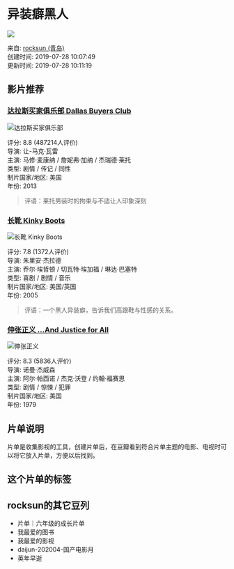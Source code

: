 # 异装癖黑人

![](https://img1.doubanio.com/dae/merged_cover/img_handler/doulist_cover/round_rec/117931382-20190728101119)

来自: [rocksun (青岛)](https://www.douban.com/people/rocksun/)  
创建时间: 2019-07-28 10:07:49  
更新时间: 2019-07-28 10:11:19

## 影片推荐

### [达拉斯买家俱乐部 Dallas Buyers Club](https://movie.douban.com/subject/1793929/)

![达拉斯买家俱乐部](https://img1.doubanio.com/view/photo/s_ratio_poster/public/p2166160837.webp)

评分: 8.8 (487214人评价)  
导演: 让-马克·瓦雷  
主演: 马修·麦康纳 / 詹妮弗·加纳 / 杰瑞德·莱托  
类型: 剧情 / 传记 / 同性  
制片国家/地区: 美国  
年份: 2013  

> 评语：莱托男装时的拘束与不适让人印象深刻

### [长靴 Kinky Boots](https://movie.douban.com/subject/1476854/)

![长靴 Kinky Boots](https://img1.doubanio.com/view/photo/s_ratio_poster/public/p1560137408.webp)

评分: 7.8 (1372人评价)  
导演: 朱里安·杰拉德  
主演: 乔尔·埃哲顿 / 切瓦特·埃加福 / 琳达·巴塞特  
类型: 喜剧 / 剧情 / 音乐  
制片国家/地区: 美国/英国  
年份: 2005  

> 评语：一个黑人异装癖，告诉我们高跟鞋与性感的关系。

### [伸张正义 ...And Justice for All](https://movie.douban.com/subject/1292996/)

![伸张正义](https://img9.doubanio.com/view/photo/s_ratio_poster/public/p2155091605.webp)

评分: 8.3 (5836人评价)  
导演: 诺曼·杰威森  
主演: 阿尔·帕西诺 / 杰克·沃登 / 约翰·福赛思  
类型: 剧情 / 惊悚 / 犯罪  
制片国家/地区: 美国  
年份: 1979  

## 片单说明

片单是收集影视的工具，创建片单后，在豆瓣看到符合片单主题的电影、电视时可以将它放入片单，方便以后找到。

## 这个片单的标签

## rocksun的其它豆列

- 片单｜六年级的成长片单
- 我最爱的图书
- 我最爱的影视
- daijun-202004-国产电影月
- 英年早逝